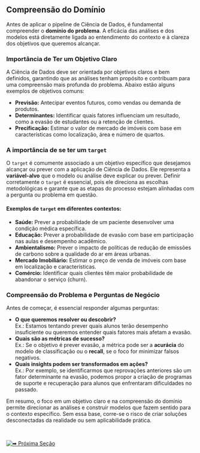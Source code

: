 ## Compreensão do Domínio  
Antes de aplicar o pipeline de Ciência de Dados, é fundamental compreender o **domínio do problema**. A eficácia das análises e dos modelos está diretamente ligada ao entendimento do contexto e à clareza dos objetivos que queremos alcançar. 

### Importância de Ter um Objetivo Claro  

A Ciência de Dados deve ser orientada por objetivos claros e bem definidos, garantindo que as análises tenham propósito e contribuam para uma compreensão mais profunda do problema. Abaixo estão alguns exemplos de objetivos comuns:  
- **Previsão:** Antecipar eventos futuros, como vendas ou demanda de produtos.  
- **Determinantes:** Identificar quais fatores influenciam um resultado, como a evasão de estudantes ou a retenção de clientes.  
- **Precificação:** Estimar o valor de mercado de imóveis com base em características como localização, área e número de quartos.  
  
### A importância de se ter um `target`  
O `target` é comumente associado a um objetivo específico que desejamos alcançar ou prever com a aplicação de Ciência de Dados. Ele representa a **variável-alvo** que o modelo ou análise deve explicar ou prever. Definir corretamente o `target` é essencial, pois ele direciona as escolhas metodológicas e garante que as etapas do processo estejam alinhadas com a pergunta ou problema em questão.

#### Exemplos de `target` em diferentes contextos:
- **Saúde:** Prever a probabilidade de um paciente desenvolver uma condição médica específica.  
- **Educação:** Prever a probabilidade de evasão com base em participação nas aulas e desempenho acadêmico.  
- **Ambientalismo:** Prever o impacto de políticas de redução de emissões de carbono sobre a qualidade do ar em áreas urbanas.
- **Mercado Imobiliário:** Estimar o preço de venda de imóveis com base em localização e características.  
- **Comércio:** Identificar quais clientes têm maior probabilidade de abandonar o serviço (churn).  


### Compreensão do Problema e Perguntas de Negócio  
Antes de começar, é essencial responder algumas perguntas:  
- **O que queremos resolver ou descobrir?**  
  Ex.: Estamos tentando prever quais alunos terão desempenho insuficiente ou queremos entender quais fatores mais afetam a evasão.  
- **Quais são as métricas de sucesso?**  
  Ex.: Se o objetivo é prever evasão, a métrica pode ser a **acurácia** do modelo de classificação ou o **recall**, se o foco for minimizar falsos negativos.  
- **Quais insights podem ser transformados em ações?**  
  Ex.: Por exemplo, se identificarmos que reprovações anteriores são um fator determinante na evasão, podemos propor a criação de programas de suporte e recuperação para alunos que enfrentaram dificuldades no passado.


Em resumo, o foco em um objetivo claro e na compreensão do domínio permite direcionar as análises e construir modelos que fazem sentido para o contexto específico. Sem essa base, corre-se o risco de criar soluções desconectadas da realidade ou sem aplicabilidade prática.

<br>

[![➡ Próxima Seção](https://img.shields.io/badge/-➡_Próxima_Seção-blue?style=for-the-badge&color=007BFF)](https://github.com/biankyrou/data-science-lab/blob/main/Guia%20de%20Estudos/1-%20Introdu%C3%A7%C3%A3o/5-%20Ambiente%20de%20Trabalho.md)
